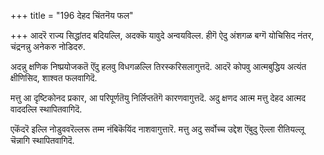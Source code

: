 +++
title = "196 देहद चिंतनॆय फल"

+++
आदरॆ राज्य सिद्धांतद बदियल्लि, अदक्कॆ यावुदे अन्वयविल्ल. हीगॆ ऐदु अंशगळ बग्गॆ योचिसिद नंतर, चंद्रनन्नु अनेकरु नोडिदरु.

अदन्नु क्षणिक निष्प्रयोजकतॆ ऎंदु हलवु विधगळल्लि तिरस्करिसलागुत्तदॆ. आदरॆ कोपवु आत्मबुद्धिय अत्यंत क्षीणिसिद, शाश्वत फलवागिदॆ.

मत्तु आ दृष्टिकोनद प्रकार, आ परिपूर्णतॆयु निर्लिप्ततॆगॆ कारणवागुत्तदॆ. अदु क्षणद आत्म मत्तु देहद आत्मद वाददल्लि स्थापितवागिदॆ.

एकॆंदरॆ इल्लि नोडुववरॆल्लरू तम्म नंबिकॆयिंद नाशवागुत्तारॆ. मत्तु अदु सर्वोच्च उद्देश ऎंबुदु ऎल्ला रीतियल्लू चॆन्नागि स्थापितवागिदॆ.

